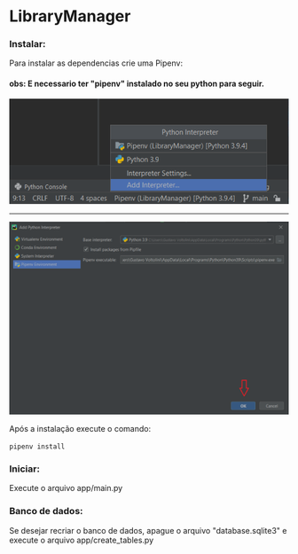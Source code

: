 # LibraryManager

### Instalar:

Para instalar as dependencias crie uma Pipenv:

#### obs: E necessario ter "pipenv" instalado no seu python para seguir. 

![img.png](images/example_pipenv_add.png)

---

![img.png](images/example_gnrt_pipenv.png)


Após a instalação execute o comando:

`pipenv install`

### Iniciar:

Execute o arquivo app/main.py

### Banco de dados:

Se desejar recriar o banco de dados, apague o arquivo "database.sqlite3" e execute o arquivo app/create_tables.py
